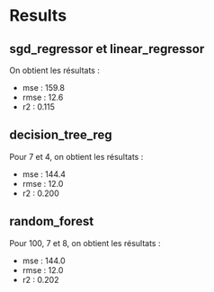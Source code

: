 # Results

## sgd_regressor et linear_regressor

On obtient les résultats :
- mse : 159.8
- rmse : 12.6
- r2 : 0.115

## decision_tree_reg

Pour 7 et 4, on obtient les résultats :
- mse : 144.4
- rmse : 12.0
- r2 : 0.200

## random_forest

Pour 100, 7 et 8, on obtient les résultats :
- mse : 144.0
- rmse : 12.0
- r2 : 0.202